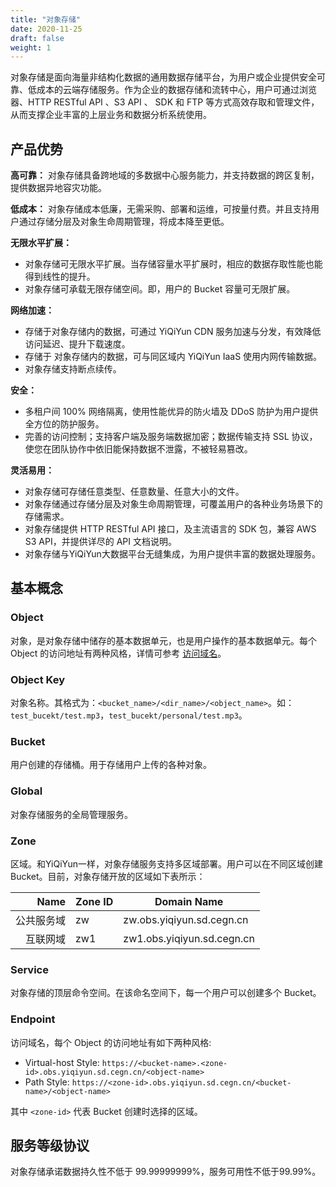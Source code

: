 ```yaml
---
title: "对象存储"
date: 2020-11-25
draft: false
weight: 1
---
```


对象存储是面向海量非结构化数据的通用数据存储平台，为用户或企业提供安全可靠、低成本的云端存储服务。作为企业的数据存储和流转中心，用户可通过浏览器、HTTP RESTful API 、S3 API 、 SDK 和 FTP 等方式高效存取和管理文件，从而支撑企业丰富的上层业务和数据分析系统使用。

## 产品优势

**高可靠：** 对象存储具备跨地域的多数据中心服务能力，并支持数据的跨区复制，提供数据异地容灾功能。

**低成本：** 对象存储成本低廉，无需采购、部署和运维，可按量付费。并且支持用户通过存储分层及对象生命周期管理，将成本降至更低。

**无限水平扩展：**
  - 对象存储可无限水平扩展。当存储容量水平扩展时，相应的数据存取性能也能得到线性的提升。
  - 对象存储可承载无限存储空间。即，用户的 Bucket 容量可无限扩展。

**网络加速：**
  - 存储于对象存储内的数据，可通过 YiQiYun CDN 服务加速与分发，有效降低访问延迟、提升下载速度。
  - 存储于  对象存储内的数据，可与同区域内 YiQiYun IaaS 使用内网传输数据。
  - 对象存储支持断点续传。

**安全：**
  - 多租户间 100% 网络隔离，使用性能优异的防火墙及 DDoS 防护为用户提供全方位的防护服务。
  - 完善的访问控制；支持客户端及服务端数据加密；数据传输支持 SSL 协议，使您在团队协作中依旧能保持数据不泄露，不被轻易篡改。

**灵活易用：**
  - 对象存储可存储任意类型、任意数量、任意大小的文件。
  - 对象存储通过存储分层及对象生命周期管理，可覆盖用户的各种业务场景下的存储需求。
  - 对象存储提供 HTTP RESTful API 接口，及主流语言的 SDK 包，兼容 AWS S3 API，并提供详尽的 API 文档说明。
  - 对象存储与YiQiYun大数据平台无缝集成，为用户提供丰富的数据处理服务。

## 基本概念
### Object
对象，是对象存储中储存的基本数据单元，也是用户操作的基本数据单元。每个 Object 的访问地址有两种风格，详情可参考 [访问域名](#Endpoint)。

### Object Key
对象名称。其格式为：`<bucket_name>/<dir_name>/<object_name>`。如：`test_bucekt/test.mp3`，`test_bucekt/personal/test.mp3`。

### Bucket
用户创建的存储桶。用于存储用户上传的各种对象。

### Global
对象存储服务的全局管理服务。

### Zone
区域。和YiQiYun一样，对象存储服务支持多区域部署。用户可以在不同区域创建 Bucket。目前，对象存储开放的区域如下表所示：

| Name      | Zone ID | Domain Name |
|----------:|---------|-|
| 公共服务域 | zw |zw.obs.yiqiyun.sd.cegn.cn |
| 互联网域 | zw1 | zw1.obs.yiqiyun.sd.cegn.cn |

### Service
对象存储的顶层命令空间。在该命名空间下，每一个用户可以创建多个 Bucket。

### Endpoint

访问域名，每个 Object 的访问地址有如下两种风格:

- Virtual-host Style: `https://<bucket-name>.<zone-id>.obs.yiqiyun.sd.cegn.cn/<object-name>`
- Path Style: `https://<zone-id>.obs.yiqiyun.sd.cegn.cn/<bucket-name>/<object-name>`

其中 `<zone-id>` 代表 Bucket 创建时选择的区域。


## 服务等级协议

对象存储承诺数据持久性不低于 99.99999999%，服务可用性不低于99.99%。






